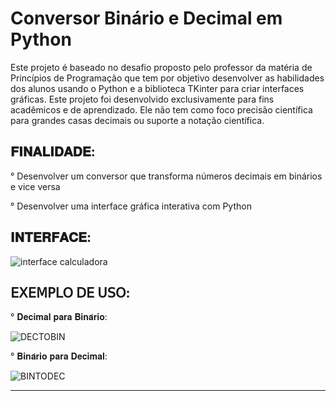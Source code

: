 # Conversor Binário e Decimal em Python

Este projeto é baseado no desafio proposto pelo professor da matéria de Princípios de Programação que tem por objetivo desenvolver as habilidades dos alunos usando o Python e a biblioteca TKinter para criar interfaces gráficas.
Este projeto foi desenvolvido exclusivamente para fins acadêmicos e de aprendizado.
Ele não tem como foco precisão científica para grandes casas decimais ou suporte a notação científica.

𝐅𝐈𝐍𝐀𝐋𝐈𝐃𝐀𝐃𝐄:
------------------------------------------------------------------------------------

° Desenvolver um conversor que transforma números decimais em binários e vice versa

° Desenvolver uma interface gráfica interativa com Python

𝐈𝐍𝐓𝐄𝐑𝐅𝐀𝐂𝐄:
------------------------------------------------------------------------------------


![interface calculadora](https://github.com/user-attachments/assets/34824ed2-ae71-41bc-a32c-078abc0b4fb4)


𝖤𝖷𝖤𝖬𝖯𝖫𝖮 𝖣𝖤 𝖴𝖲𝖮:
------------------------------------------------------------------------------------
° 𝐃𝐞𝐜𝐢𝐦𝐚𝐥 𝐩𝐚𝐫𝐚 𝐁𝐢𝐧𝐚́𝐫𝐢𝐨:

![DECTOBIN](https://github.com/user-attachments/assets/4132d8f8-e2b9-43ce-8f38-2660b6c6f1d6)


° 𝐁𝐢𝐧𝐚́𝐫𝐢𝐨 𝐩𝐚𝐫𝐚 𝐃𝐞𝐜𝐢𝐦𝐚𝐥:

![BINTODEC](https://github.com/user-attachments/assets/c4c2ca38-d05c-49f8-a23d-c887ce03472e)

------------------------------------------------------------------------------------



